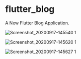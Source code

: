 # flutter_blog

A New Flutter Blog Application.


![Screenshot_20200917-145540 1](https://user-images.githubusercontent.com/39396765/93456836-a958c880-f8f7-11ea-8f40-7a0551857020.jpg)

![Screenshot_20200917-145620 1](https://user-images.githubusercontent.com/39396765/93456860-aeb61300-f8f7-11ea-9b9c-fb776c37f437.jpg)

![Screenshot_20200917-145627 1](https://user-images.githubusercontent.com/39396765/93456885-b5dd2100-f8f7-11ea-90d2-c5aede3482b1.jpg)



